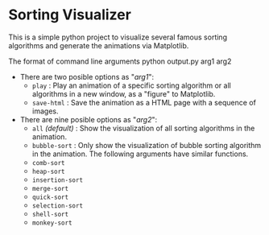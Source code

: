 # Sorting Visualizer
This is a simple python project to visualize several famous sorting algorithms and generate the animations via Matplotlib.

The format of command line arguments
python output.py arg1 arg2

* There are two posible options as "*arg1*":
    * `play` : Play an animation of a specific sorting algorithm or all algorithms in a new window, as a "figure" to Matplotlib.
    * `save-html` : Save the animation as a HTML page with a sequence of images.
* There are nine posible options as "*arg2*":
    * `all` *(default)* : Show the visualization of all sorting algorithms in the animation.
    * `bubble-sort` : Only show the visualization of bubble sorting algorithm in the animation. The following arguments have similar functions.
    * `comb-sort`
    * `heap-sort`
    * `insertion-sort`
    * `merge-sort`
    * `quick-sort`
    * `selection-sort`
    * `shell-sort`
    * `monkey-sort`
